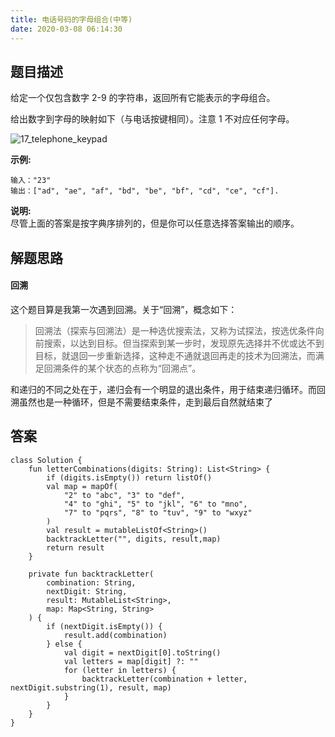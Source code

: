 ```yaml
---
title: 电话号码的字母组合(中等)
date: 2020-03-08 06:14:30
---
```

## 题目描述

给定一个仅包含数字 2-9 的字符串，返回所有它能表示的字母组合。

给出数字到字母的映射如下（与电话按键相同）。注意 1 不对应任何字母。

![17_telephone_keypad](https://user-images.githubusercontent.com/30992818/69221490-5cf70c00-0bb2-11ea-8db6-d26e80434f31.png)


**示例:**


```
输入："23"
输出：["ad", "ae", "af", "bd", "be", "bf", "cd", "ce", "cf"].
```

**说明:**  
尽管上面的答案是按字典序排列的，但是你可以任意选择答案输出的顺序。



## 解题思路

#### 回溯

这个题目算是我第一次遇到回溯。关于“回溯”，概念如下：

> 回溯法（探索与回溯法）是一种选优搜索法，又称为试探法，按选优条件向前搜索，以达到目标。但当探索到某一步时，发现原先选择并不优或达不到目标，就退回一步重新选择，这种走不通就退回再走的技术为回溯法，而满足回溯条件的某个状态的点称为“回溯点”。

和递归的不同之处在于，递归会有一个明显的退出条件，用于结束递归循环。而回溯虽然也是一种循环，但是不需要结束条件，走到最后自然就结束了

## 答案


```
class Solution {
    fun letterCombinations(digits: String): List<String> {
        if (digits.isEmpty()) return listOf()
        val map = mapOf(
            "2" to "abc", "3" to "def",
            "4" to "ghi", "5" to "jkl", "6" to "mno",
            "7" to "pqrs", "8" to "tuv", "9" to "wxyz"
        )
        val result = mutableListOf<String>()
        backtrackLetter("", digits, result,map)
        return result
    }

    private fun backtrackLetter(
        combination: String,
        nextDigit: String,
        result: MutableList<String>,
        map: Map<String, String>
    ) {
        if (nextDigit.isEmpty()) {
            result.add(combination)
        } else {
            val digit = nextDigit[0].toString()
            val letters = map[digit] ?: ""
            for (letter in letters) {
                backtrackLetter(combination + letter, nextDigit.substring(1), result, map)
            }
        }
    }
}
```
